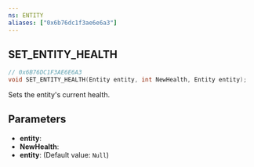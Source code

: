 ```yaml
---
ns: ENTITY
aliases: ["0x6b76dc1f3ae6e6a3"]
---
```

## SET_ENTITY_HEALTH

```c
// 0x6B76DC1F3AE6E6A3
void SET_ENTITY_HEALTH(Entity entity, int NewHealth, Entity entity);
```

Sets the entity's current health.


## Parameters
* **entity**: 
* **NewHealth**: 
* **entity**: (Default value: `Null`)
